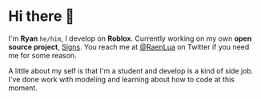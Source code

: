 # Hi there 👋

I'm **Ryan** `he/him`, I develop on **Roblox**. Currently working on my own **open source project**, [Signs](https://github.com/The-Winner-Games/Signs). You reach me at [@RaenLua](https://twitter.com/RaenLua) on Twitter if you need me for some reason.

A little about my self is that I'm a student and develop is a kind of side job. I've done work with modeling and learning about how to code at this moment.
